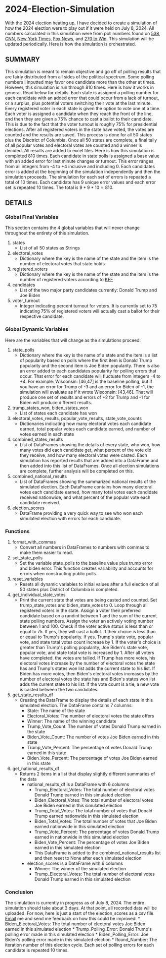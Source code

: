 # 2024-Election-Simulation
With the 2024 election heating up, I have decided to create a simulation of how the 2024 election were to play out if it were held on July 8, 2024. All numbers calculated in this simulation were from poll numbers found on [538](https://projects.fivethirtyeight.com/polls/president-general/2024/), [CNN](https://www.cnn.com/election/2024), [New York Times](https://www.nytimes.com/interactive/2024/us/elections/polls-president.html), [Fox News](https://www.foxnews.com/elections/2024/primary-results/voter-analysis), and [270 to Win](https://www.270towin.com/2024-presidential-election-polls/). This simulation will be updated periodically. Here is how the simulation is orchestrated. 
## SUMMARY
This simulation is meant to remain objective and go off of polling results that are fairly distributed from all sides of the political spectrum. Some polling numbers I inputted may favor one candidate more than the other at times. However, this simulation is run through 810 times. Here is how it works in general. Read below for details. Each state is assigned a polling number for each candidate with an added error that could occur from a lack of turnout, or a surplus, plus potential voters switching their vote at the last minute. Every registered voter in each state is given the option to vote one at a time. Each voter is assigned a candidate when they reach the front of the line, and then they are given a 75% chance to cast a ballot to their candidate. This is due to the fact that the voter turnout is roughly 75% for presidential elections. After all registered voters in the state have voted, the votes are counted and the results are saved. This process is done for all 50 states plus the Disctrict of Columbia. Once all 50 states are complete, a final tally of all popular votes and electoral votes are counted and a winner is decided. All results are added to excel files. Here is how this simulation is completed 810 times. Each candidate in state polls is assigned a base value with an added error for last minute changes or turnout. This error ranges from all integers from -4 to +4 inclusive and including 0. Each candidates error is added at the beginning of the simulation independently and then the simulation proceeds. The simulation for each set of errors is repeated a total of 10 times. Each candidate has 9 unique error values and each error set is repeated 10 times. The total is $`9*9*10=810`$.
## DETAILS
### Global Final Variables
This section contains the 4 global variables that will never change throughout the entirety of this simulation.
1. states
     * List of all 50 states as Strings
2. electoral_votes
     * Dictionary where the key is the name of the state and the item is the number of electoral votes that state holds
3. registered_voters
     * Dictionary where the key is the name of the state and the item is the number of registered voters according to [KFF](https://www.kff.org/other/state-indicator/number-of-voters-and-voter-registration-in-thousands-as-a-share-of-the-voter-population/?currentTimeframe=0&sortModel=%7B%22colId%22:%22Location%22,%22sort%22:%22asc%22%7D)
4. candidates
     * List of the two major party candidates currently: Donald Trump and Joe Biden
5. voter_turnout
     * Integer indicating percent turnout for voters. It is currently set to 75 indicating 75% of registered voters will actually cast a ballot for their respective candidate.

### Global Dynamic Variables
Here are the variables that will change as the simulations proceed:
1. state_polls
    * Dictionary where the key is the name of a state and the item is a list of popularity based on polls where the first item is Donald Trump popularity and the second item is Joe Biden popularity. There is also an error added to each candidates popularity for polling errors that occur. That error for each candidate will fluctuate from integers -4 to +4. For example: Wisconsin: [46,47] is the baseline polling, but if you have an error for Trump of -3 and an error for Biden of -1, the simulation will evaluate as if it wrote Wisconsin: [43,46]. That will produce one set of results and errors of +2 for Trump and -1 for Biden will produce different results. 
2. trump_states_won, biden_states_won
    * List of states each candidate has won
3. electoral_votes_results, popular_vote_results, state_vote_counts
    * Dictionaries indicating how many electoral votes each candidate earned, total popular votes each candidate earned, and number of votes earned in each state
4. combined_states_results
    * List of DataFrames showing the details of every state, who won, how many votes did each candidate get, what percent of the vote did they receive, and how many electoral votes were casted. Each simulation has reported results that are added into a DataFrame and then added into this list of DataFrames. Once all election simulations are complete, further analysis will be completed on this.
5. combined_national_results
    * List of DataFrames showing the summarized national results of the simulated election. Each DataFrame contains how many electoral votes each candidate earned, how many total votes each candidate received nationwide, and what percent of the popular vote each candidate received.
6. election_scores
    * DataFrame providing a very quick way to see who won each simulated election with errors for each candidate.
### Functions
1. format_with_commas
    * Convert all numbers in DataFrames to numbers with commas to make them easier to read.
2. set_state_polls
    * Set the variable state_polls to the baseline value plus trump error and biden error. This function creates variability and accounts for errors when constructing public polls.
3. reset_variables
    * Resets all dynamic variables to initial values after a full election of all 50 states plus District of Columbia is completed.
4. get_individual_state_votes
    * Print the current state that votes are being casted and counted. Set trump_state_votes and biden_state_votes to 0. Loop through all registered voters in the state. Assign a voter their preferred candidate based on a randint between 1 and the sum of the current state polling numbers. Assign the voter an actively voting number between 1 and 100. Check if the voter active status is less than or equal to 75. If yes, they will cast a ballot. If their choice is less than or equal to Trump's popularity. If yes, Trump's state vote, popular vote, and state total votes count increase by 1. If the voter's choice is greater than Trump's polling popularity, Joe Biden's state vote, popular vote, and state total vote is increased by 1. After all voters have completed, the votes are tallied. If Trump has more votes, his electoral votes increase by the number of electoral votes the state has and Trump's states won list adds the current state to his list. If Biden has more votes, then Biden's electoral votes increases by the number of electoral votes the state has and Biden's states won list adds the current state to his list. If the vote count is a tie, a new vote is casted between the two candidates.
5. get_state_results_df
    * Creating the DataFrame to display the details of each state in this simulated election. The DataFrame contains 7 columns:
        - State: The name of the state
        - Electoral_Votes: The number of electoral votes the state offers
        - Winner: The name of the winning candidate
        - Trump_Vote_Count: The number of votes Donald Trump earned in the state
        - Biden_Vote_Count: The number of votes Joe Biden earned in this state
        - Trump_Vote_Percent: The percentage of votes Donald Trump earned in this state
        - Biden_Vote_Percent: The percentage of votes Joe Biden earned in this state
6. get_national_results_df
    * Returns 2 items in a list that display slightly different summaries of the data
        - national_results_df is a DataFrame with 6 columns
            * Trump_Electoral_Votes: The total number of electoral votes Donald Trump earned in this simulated election
            * Biden_Electoral_Votes: The total number of electoral votes Joe Biden earned in this simulated election
            * Trump_Total_Votes: The total number of votes that Donald Trump earned nationwide in this simulated election
            * Biden_Total_Votes: The total number of votes that Joe Biden earned nationwide in this simulated election
            * Trump_Vote_Percent: The percentage of votes Donald Trump earned in nationwide in this simulated election
            * Biden_Vote_Percent: The percentage of votes Joe Biden earned in this simulated election
            * This DataFrame is added to the combined_national_results list and then reset to None after each simulated election
        - election_scores is a DataFrame with 6 columns
            * Winner: The winner of the simulated election
            * Trump_Electoral_Votes: The total number of electoral votes Donald Trump earned in this simulated election
### Conclusion
The simulation is currently in progress as of July 8, 2024. The entire simulation should take about 3 days. At that point, all recorded data will be uploaded. For now, here is just a start of the election_scores as a csv file. [Email](micpowers98@gmail.com) me and send me feedback on how this could be improved.
            * Biden_Electoral_Votes: The total number of electoral votes Joe Biden earned in this simulated election
            * Trump_Polling_Error: Donald Trump's polling error made in this simulated election
            * Biden_Polling_Error: Joe Biden's polling error made in this simulated election
            * Round_Number: The iteration number of this election cycle. Each set of polling errors for each candidate is repeated 10 times.
